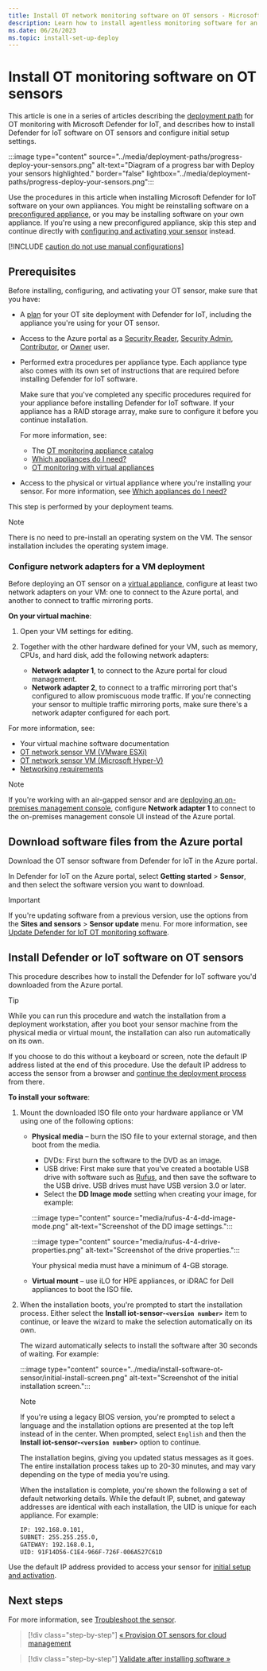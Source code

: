 ```yaml
---
title: Install OT network monitoring software on OT sensors - Microsoft Defender for IoT
description: Learn how to install agentless monitoring software for an OT sensor for Microsoft Defender for IoT. Use this article if you've chosen to install software on your own appliances or when reinstalling software on a preconfigured appliance.
ms.date: 06/26/2023
ms.topic: install-set-up-deploy
---
```


# Install OT monitoring software on OT sensors

This article is one in a series of articles describing the [deployment path](../ot-deploy/ot-deploy-path.md) for OT monitoring with Microsoft Defender for IoT, and describes how to install Defender for IoT software on OT sensors and configure initial setup settings.

:::image type="content" source="../media/deployment-paths/progress-deploy-your-sensors.png" alt-text="Diagram of a progress bar with Deploy your sensors highlighted." border="false" lightbox="../media/deployment-paths/progress-deploy-your-sensors.png":::

Use the procedures in this article when installing Microsoft Defender for IoT software on your own appliances. You might be reinstalling software on a [preconfigured appliance](../ot-pre-configured-appliances.md), or you may be installing software on your own appliance. If you're using a new preconfigured appliance, skip this step and continue directly with [configuring and activating your sensor](activate-deploy-sensor.md) instead.

[!INCLUDE [caution do not use manual configurations](../includes/caution-manual-configurations.md)]


## Prerequisites

Before installing, configuring, and activating your OT sensor, make sure that you have:

- A [plan](../best-practices/plan-prepare-deploy.md) for your OT site deployment with Defender for IoT, including the appliance you're using for your OT sensor.

- Access to the Azure portal as a [Security Reader](../../../role-based-access-control/built-in-roles.md#security-reader), [Security Admin](../../../role-based-access-control/built-in-roles.md#security-admin), [Contributor](../../../role-based-access-control/built-in-roles.md#contributor), or [Owner](../../../role-based-access-control/built-in-roles.md#owner) user.

- Performed extra procedures per appliance type. Each appliance type also comes with its own set of instructions that are required before installing Defender for IoT software.

    Make sure that you've completed any specific procedures required for your appliance before installing Defender for IoT software. If your appliance has a RAID storage array, make sure to configure it before you continue installation.

    For more information, see:

    - The [OT monitoring appliance catalog](../appliance-catalog/index.yml)
    - [Which appliances do I need?](../ot-appliance-sizing.md)
    - [OT monitoring with virtual appliances](../ot-virtual-appliances.md)

- Access to the physical or virtual appliance where you're installing your sensor. For more information, see [Which appliances do I need?](../ot-appliance-sizing.md)

This step is performed by your deployment teams.

> [!NOTE]
> There is no need to pre-install an operating system on the VM. The sensor installation includes the operating system image.
>

### Configure network adapters for a VM deployment

Before deploying an OT sensor on a [virtual appliance](../ot-virtual-appliances.md), configure at least two network adapters on your VM: one to connect to the Azure portal, and another to connect to traffic mirroring ports.

**On your virtual machine**:

1. Open your VM settings for editing.

1. Together with the other hardware defined for your VM, such as memory, CPUs, and hard disk, add the following network adapters:

    - **Network adapter 1**, to connect to the Azure portal for cloud management.
    - **Network adapter 2**, to connect to a traffic mirroring port that's configured to allow promiscuous mode traffic. If you're connecting your sensor to multiple traffic mirroring ports, make sure there's a network adapter configured for each port.

For more information, see:

- Your virtual machine software documentation
- [OT network sensor VM (VMware ESXi)](../appliance-catalog/virtual-sensor-vmware.md)
- [OT network sensor VM (Microsoft Hyper-V)](../appliance-catalog/virtual-sensor-hyper-v.md)
- [Networking requirements](../networking-requirements.md)

> [!NOTE]
> If you're working with an air-gapped sensor and are [deploying an on-premises management console](air-gapped-deploy.md), configure **Network adapter 1** to connect to the on-premises management console UI instead of the Azure portal.
>

## Download software files from the Azure portal

Download the OT sensor software from Defender for IoT in the Azure portal.

In Defender for IoT on the Azure portal, select **Getting started** > **Sensor**, and then select the software version you want to download.

> [!IMPORTANT]
> If you're updating software from a previous version, use the options from the **Sites and sensors** > **Sensor update** menu. For more information, see [Update Defender for IoT OT monitoring software](../update-ot-software.md).

## Install Defender or IoT software on OT sensors

This procedure describes how to install the Defender for IoT software you'd downloaded from the Azure portal.

> [!TIP]
> While you can run this procedure and watch the installation from a deployment workstation, after you boot your sensor machine from the physical media or virtual mount, the installation can also run automatically on its own.
>
> If you choose to do this without a keyboard or screen, note the default IP address listed at the end of this procedure. Use the default IP address to access the sensor from a browser and [continue the deployment process](activate-deploy-sensor.md) from there.
>

**To install your software**:

1. Mount the downloaded ISO file onto your hardware appliance or VM using one of the following options:

    - **Physical media** – burn the ISO file to your external storage, and then boot from the media.

        - DVDs: First burn the software to the DVD as an image.
        - USB drive: First make sure that you’ve created a bootable USB drive with software such as [Rufus](https://rufus.ie/en/), and then save the software to the USB drive. USB drives must have USB version 3.0 or later.
        - Select the **DD Image mode** setting when creating your image, for example:

        :::image type="content" source="media/rufus-4-4-dd-image-mode.png" alt-text="Screenshot of the DD image settings.":::

        :::image type="content" source="media/rufus-4-4-drive-properties.png" alt-text="Screenshot of the drive properties.":::

        Your physical media must have a minimum of 4-GB storage.

    - **Virtual mount** – use iLO for HPE appliances, or iDRAC for Dell appliances to boot the ISO file.

1. When the installation boots, you're prompted to start the installation process. Either select the **Install iot-sensor-`<version number>`** item to continue, or leave the wizard to make the selection automatically on its own.

    The wizard automatically selects to install the software after 30 seconds of waiting. For example:

    :::image type="content" source="../media/install-software-ot-sensor/initial-install-screen.png" alt-text="Screenshot of the initial installation screen.":::

    > [!NOTE]
    > If you're using a legacy BIOS version, you're prompted to select a language and the installation options are presented at the top left instead of in the center. When prompted, select `English` and then the **Install iot-sensor-`<version number>`** option to continue.

    The installation begins, giving you updated status messages as it goes. The entire installation process takes up to 20-30 minutes, and may vary depending on the type of media you're using.

    When the installation is complete, you're shown the following a set of default networking details. While the default IP, subnet, and gateway addresses are identical with each installation, the UID is unique for each appliance. For example:

    ```bash
    IP: 192.168.0.101, 
    SUBNET: 255.255.255.0, 
    GATEWAY: 192.168.0.1,
    UID: 91F14D56-C1E4-966F-726F-006A527C61D
    ```

Use the default IP address provided to access your sensor for [initial setup and activation](activate-deploy-sensor.md).


## Next steps

For more information, see [Troubleshoot the sensor](../how-to-troubleshoot-sensor.md).

> [!div class="step-by-step"]
> [« Provision OT sensors for cloud management](provision-cloud-management.md)

> [!div class="step-by-step"]
> [Validate after installing software »](post-install-validation-ot-software.md)
